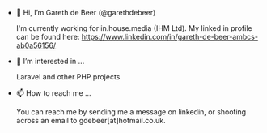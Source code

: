 - 👋 Hi, I’m Gareth de Beer (@garethdebeer)

  I'm currently working for in.house.media (IHM Ltd). My linked in profile can be found here: https://www.linkedin.com/in/gareth-de-beer-ambcs-ab0a56156/

- 👀 I’m interested in ...

  Laravel and other PHP projects

<!---
- 🌱 I’m currently learning ...
- 💞️ I’m looking to collaborate on ...
--->
- 📫 How to reach me ...
 
  You can reach me by sending me a message on linkedin, or shooting across an email to gdebeer[at]hotmail.co.uk.

<!---
garethdebeer/garethdebeer is a ✨ special ✨ repository because its `README.md` (this file) appears on your GitHub profile.
You can click the Preview link to take a look at your changes.
--->
